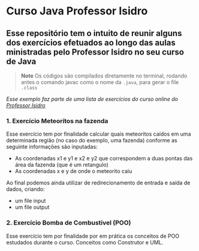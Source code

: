 # Curso Java Professor Isidro

## Esse repositório tem o intuito de reunir alguns dos exercícios efetuados ao longo das aulas ministradas pelo Professor Isidro no seu curso de Java

> **Note**
> Os códigos são compilados diretamente no terminal, rodando antes o comando javac como o nome da ```.java```, para gerar o file ```.class``` 

*Esse exemplo faz parte de uma lista de exercícios do curso online do [Professor Isidro](https://www.professorisidro.com.br/curso/fundamentos-de-java/)*


### 1. Exercício Meteorítos na fazenda
Esse exercício tem por finalidade calcular quais meteoritos caídos em uma determinada região (no caso do exemplo, uma fazenda) conforme as seguinte informações são inputadas:
- As coordenadas x1 e y1 e x2 e y2 que correspondem a duas pontas das área da fazenda (que é um retangulo)
- As coordenadas x e y de onde o meteorito caiu

Ao final podemos ainda utilizar de redirecionamento de entrada e saída de dados, criando:
- um file input 
- um file output


### 2. Exercício Bomba de Combustivel (POO)
Esse exercício tem por finalidade por em prática os conceitos de POO estudados durante o curso. Conceitos como Construtor e UML.

